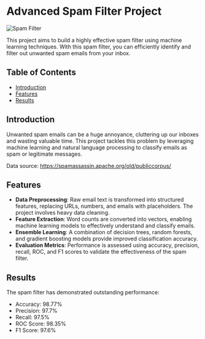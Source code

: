 # Advanced Spam Filter Project

![Spam Filter](https://www.paved.com/blog/wp-content/uploads/2022/03/spam-filter-image.png)

This project aims to build a highly effective spam filter using machine learning techniques. With this spam filter, you can efficiently identify and filter out unwanted spam emails from your inbox.

## Table of Contents
- [Introduction](#introduction)
- [Features](#features)
- [Results](#results)

## Introduction

Unwanted spam emails can be a huge annoyance, cluttering up our inboxes and wasting valuable time. This project tackles this problem by leveraging machine learning and natural language processing to classify emails as spam or legitimate messages.

Data source: https://spamassassin.apache.org/old/publiccorpus/
## Features

- **Data Preprocessing**: Raw email text is transformed into structured features, replacing URLs, numbers, and emails with placeholders. The project involves heavy data cleaning.
- **Feature Extraction**: Word counts are converted into vectors, enabling machine learning models to effectively understand and classify emails.
- **Ensemble Learning**: A combination of decision trees, random forests, and gradient boosting models provide improved classification accuracy.
- **Evaluation Metrics**: Performance is assessed using accuracy, precision, recall, ROC, and F1 scores to validate the effectiveness of the spam filter.

## Results

The spam filter has demonstrated outstanding performance:

- Accuracy: 98.77%
- Precision: 97.7%
- Recall: 97.5%
- ROC Score: 98.35%
- F1 Score: 97.6%

